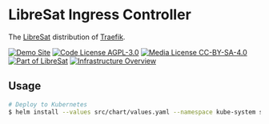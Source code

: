 # LibreSat Ingress Controller

The [LibreSat](https://libresat.space/) distribution of [Traefik](https://traefik.io/).

[![Demo Site](https://img.shields.io/badge/Demo%20Site-traefik--ui.libresat.space-blue.svg)](https://traefik-ui.libresat.space)
[![Code License AGPL-3.0](https://img.shields.io/badge/Code%20License-AGPL--3.0-brightgreen.svg)](https://www.gnu.org/licenses/agpl-3.0.en.html)
[![Media License CC-BY-SA-4.0](https://img.shields.io/badge/Media%20License-CC--BY--SA--4.0-brightgreen.svg)](https://creativecommons.org/licenses/by-sa/4.0/)
[![Part of LibreSat](https://img.shields.io/badge/Part%20Of-LibreSat-blue.svg)](https://gitlab.com/libresat/libresat)
[![Infrastructure Overview](https://img.shields.io/badge/Support-Infrastructure%20Overview-blue.svg)](https://libresat.space/docs/infrastructure)

## Usage

```bash
# Deploy to Kubernetes
$ helm install --values src/chart/values.yaml --namespace kube-system src/chart
```
